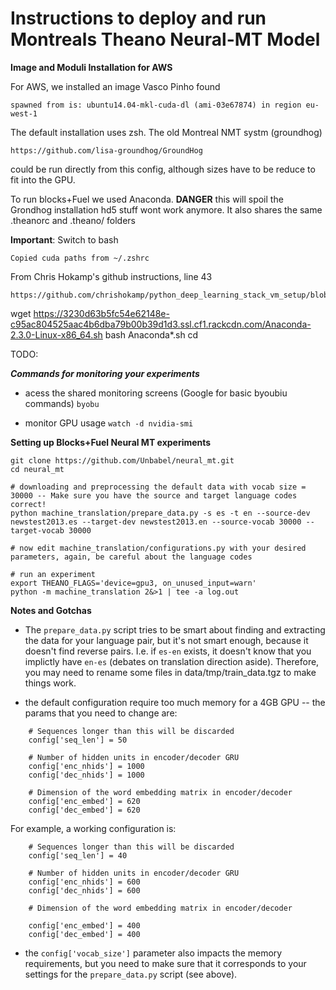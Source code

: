# Instructions to deploy and run Montreals Theano Neural-MT Model  

**Image and Moduli Installation for AWS**

For AWS, we installed an image Vasco Pinho found

    spawned from is: ubuntu14.04-mkl-cuda-dl (ami-03e67874) in region eu-west-1 

The default installation uses zsh. The old Montreal NMT systm (groundhog) 

    https://github.com/lisa-groundhog/GroundHog

could be run directly from this config, although sizes have to be reduce to fit
into the GPU.

To run blocks+Fuel we used Anaconda. **DANGER** this will spoil the Grondhog
installation hd5 stuff wont work anymore. It also shares the same .theanorc and
.theano/ folders

**Important**: Switch to bash

    Copied cuda paths from ~/.zshrc

From Chris Hokamp's github instructions, line 43

    https://github.com/chrishokamp/python_deep_learning_stack_vm_setup/blob/master/install_python_deep_learning_stack.sh

wget https://3230d63b5fc54e62148e-c95ac804525aac4b6dba79b00b39d1d3.ssl.cf1.rackcdn.com/Anaconda-2.3.0-Linux-x86_64.sh
bash Anaconda*.sh
cd

TODO:


***Commands for monitoring your experiments***

- acess the shared monitoring screens (Google for basic byoubiu commands)
`byobu` 

- monitor GPU usage
`watch -d nvidia-smi`



**Setting up Blocks+Fuel Neural MT experiments**

```
git clone https://github.com/Unbabel/neural_mt.git
cd neural_mt

# downloading and preprocessing the default data with vocab size = 30000 -- Make sure you have the source and target language codes correct!
python machine_translation/prepare_data.py -s es -t en --source-dev newstest2013.es --target-dev newstest2013.en --source-vocab 30000 --target-vocab 30000

# now edit machine_translation/configurations.py with your desired parameters, again, be careful about the language codes

# run an experiment
export THEANO_FLAGS='device=gpu3, on_unused_input=warn'
python -m machine_translation 2&>1 | tee -a log.out 
```

**Notes and Gotchas**
- The `prepare_data.py` script tries to be smart about finding and extracting the data for your language pair, but it's not smart enough, because it doesn't find reverse pairs. I.e. if `es-en` exists, it doesn't know that you implictly have `en-es` (debates on translation direction aside). Therefore, you may need to rename some files in data/tmp/train_data.tgz to make things work.

- the default configuration require too much memory for a 4GB GPU -- the params that you need to change are: 
```
    # Sequences longer than this will be discarded
    config['seq_len'] = 50

    # Number of hidden units in encoder/decoder GRU
    config['enc_nhids'] = 1000
    config['dec_nhids'] = 1000

    # Dimension of the word embedding matrix in encoder/decoder
    config['enc_embed'] = 620
    config['dec_embed'] = 620

```

For example, a working configuration is:

```
    # Sequences longer than this will be discarded
    config['seq_len'] = 40

    # Number of hidden units in encoder/decoder GRU
    config['enc_nhids'] = 600
    config['dec_nhids'] = 600

    # Dimension of the word embedding matrix in encoder/decoder

    config['enc_embed'] = 400
    config['dec_embed'] = 400
```

- the `config['vocab_size']` parameter also impacts the memory requirements, but you need to make sure that it corresponds to your settings for the `prepare_data.py` script (see above).

